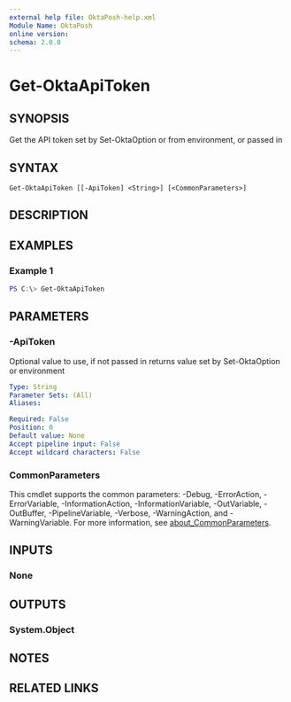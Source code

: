 ```yaml
---
external help file: OktaPosh-help.xml
Module Name: OktaPosh
online version:
schema: 2.0.0
---
```


# Get-OktaApiToken

## SYNOPSIS
Get the API token set by Set-OktaOption or from environment, or passed in

## SYNTAX

```
Get-OktaApiToken [[-ApiToken] <String>] [<CommonParameters>]
```

## DESCRIPTION

## EXAMPLES

### Example 1
```powershell
PS C:\> Get-OktaApiToken
```

## PARAMETERS

### -ApiToken
Optional value to use, if not passed in returns value set by Set-OktaOption or environment

```yaml
Type: String
Parameter Sets: (All)
Aliases:

Required: False
Position: 0
Default value: None
Accept pipeline input: False
Accept wildcard characters: False
```

### CommonParameters
This cmdlet supports the common parameters: -Debug, -ErrorAction, -ErrorVariable, -InformationAction, -InformationVariable, -OutVariable, -OutBuffer, -PipelineVariable, -Verbose, -WarningAction, and -WarningVariable. For more information, see [about_CommonParameters](http://go.microsoft.com/fwlink/?LinkID=113216).


## INPUTS

### None

## OUTPUTS

### System.Object
## NOTES

## RELATED LINKS

